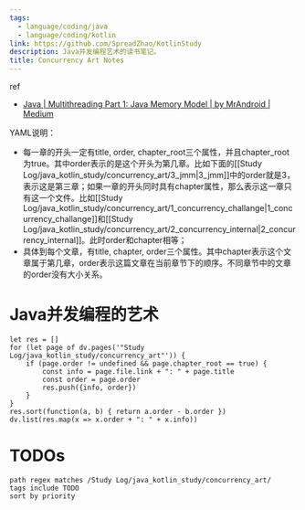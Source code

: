 ```yaml
---
tags:
  - language/coding/java
  - language/coding/kotlin
link: https://github.com/SpreadZhao/KotlinStudy
description: Java并发编程艺术的读书笔记。
title: Concurrency Art Notes
---
```


ref

* [Java | Multithreading Part 1: Java Memory Model | by MrAndroid | Medium](https://medium.com/@MrAndroid/java-multithreading-part-1-java-memory-model-fb8e0cfab9d3)

YAML说明：

* 每一章的开头一定有title, order, chapter_root三个属性，并且chapter_root为true。其中order表示的是这个开头为第几章。比如下面的[[Study Log/java_kotlin_study/concurrency_art/3_jmm|3_jmm]]中的order就是3，表示这是第三章；如果一章的开头同时具有chapter属性，那么表示这一章只有这一个文件。比如[[Study Log/java_kotlin_study/concurrency_art/1_concurrency_challange|1_concurrency_challange]]和[[Study Log/java_kotlin_study/concurrency_art/2_concurrency_internal|2_concurrency_internal]]。此时order和chapter相等；
* 具体到每个文章，有title, chapter, order三个属性。其中chapter表示这个文章属于第几章，order表示这篇文章在当前章节下的顺序。不同章节中的文章的order没有大小关系。

# Java并发编程的艺术

```dataviewjs
let res = []
for (let page of dv.pages('"Study Log/java_kotlin_study/concurrency_art"')) {
	if (page.order != undefined && page.chapter_root == true) {
		const info = page.file.link + ": " + page.title
		const order = page.order
		res.push({info, order})
	}
}
res.sort(function(a, b) { return a.order - b.order })
dv.list(res.map(x => x.order + ": " + x.info))
```

# TODOs

```tasks
path regex matches /Study Log/java_kotlin_study/concurrency_art/
tags include TODO
sort by priority
```